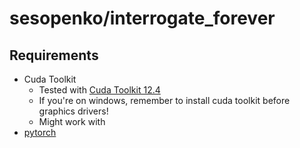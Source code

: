 # sesopenko/interrogate_forever

## Requirements

* Cuda Toolkit
  * Tested with [Cuda Toolkit 12.4](https://developer.nvidia.com/cuda-12-4-0-download-archive) 
  * If you're on windows, remember to install cuda toolkit before graphics drivers!
  * Might work with 
* [pytorch](https://pytorch.org/get-started/locally/)

